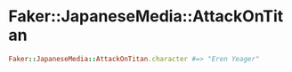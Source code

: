 # Faker::JapaneseMedia::AttackOnTitan

```ruby
Faker::JapaneseMedia::AttackOnTitan.character #=> "Eren Yeager"
```
